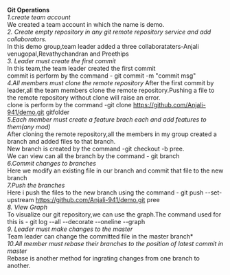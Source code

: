 **Git Operations<br/>**
*1.create team account<br/>*
We created a team account in which the name is demo.<br/>
*2. Create empty repository in any git remote repository service and add
collaborators.*<br/>
In this demo group,team leader added a three collaborataters-Anjali venugopal,Revathychandran and Preethips</br>
*3. Leader must create the first commit*<br/>
In this team,the team leader created the first commit</br>
commit is perform by the command  - git commit -m "commit msg"<br/>
*4.All members must clone the remote repository*
After the first commit by leader,all the team members clone the remote repository.Pushing a file to the remote repository  without clone will raise an error.<br/>
clone is perform by the command   -git clone https://github.com/Anjali-941/demo.git gitfolder <br/>
*5.Each member must create a feature brach each and add features to
them(any mod)*<br/>
After cloning the remote repository,all the members in my group  created a branch and added files to that branch.<br/>
New branch is created by the command  -git checkout -b pree.<br/>We can view can all the branch by the command  - git branch<br/>
*6.Commit changes to branches*<br/>
Here we modify an existing file in our branch and commit that file to the new branch</br>
*7.Push the branches*</br>
Here i push the files to the new branch using the command  - git push --set-upstream https://github.com/Anjali-941/demo.git pree<br/>
*8. View Graph*<br/>
To visualize our git repository,we can use the graph.The command used for this is  -  git log --all --decorate --oneline --graph<br/>
*9. Leader must make changes to the master*<br/>
Team leader can change the committed file in the master branch*<br/>
*10.All member must rebase their branches to the position of latest commit in
master*</br>
Rebase is another method for ingrating changes from one branch to another.